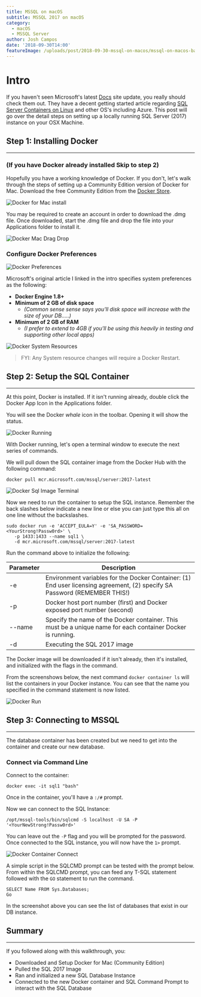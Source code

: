 ```yaml
---
title: MSSQL on macOS
subtitle: MSSQL 2017 on macOS
category:
  - macOS
  - MSSQL Server
author: Josh Campos
date: '2018-09-30T14:00'
featureImage: /uploads/post/2018-09-30-mssql-on-macos/mssql-on-macos-banner.png
---
```


# Intro

If you haven't seen Microsoft's latest [Docs][msdocs] site update, you really should check them out. They have a decent getting started article regarding [SQL Server Containers on Linux][msdocssql] and other OS's including Azure. This post will go over the detail steps on setting up a locally running SQL Server (2017) instance on your OSX Machine.

## Step 1: Installing Docker

---

### (If you have Docker already installed Skip to step 2)

Hopefully you have a working knowledge of Docker. If you don't, let's walk through the steps of setting up a Community Edition version of Docker for Mac. Download the free Community Edition from the [Docker Store](https://store.docker.com/editions/community/docker-ce-desktop-mac).

![Docker for Mac install](/uploads/post/2018-09-30-mssql-on-macos/docker_mac_install.png)

You may be required to create an account in order to download the .dmg file. Once downloaded, start the .dmg file and drop the file into your Applications folder to install it.

![Docker Mac Drag Drop](/uploads/post/2018-09-30-mssql-on-macos/docker_mac_dragdrop.png)

### Configure Docker Preferences

![Docker Preferences](/uploads/post/2018-09-30-mssql-on-macos/docker_mac_menu_preferences.png)

Microsoft's original article I linked in the intro specifies system preferences as the following:

- **Docker Engine 1.8+**
- **Minimum of 2 GB of disk space**
  - _(Common sense sense says you'll disk space will increase with the size of your DB.....)_
- **Minimum of 2 GB of RAM**
  - _(I prefer to extend to 4GB if you'll be using this heavily in testing and supporting other local apps)_

![Docker System Resources](/uploads/post/2018-09-30-mssql-on-macos/docker_mac_system_resources.png)

> FYI: Any System resource changes will require a Docker Restart.

## Step 2: Setup the SQL Container

---

At this point, Docker is installed. If it isn't running already, double click the Docker App Icon in the Applications folder.

You will see the Docker _whale_ icon in the toolbar. Opening it will show the status.

![Docker Running](/uploads/post/2018-09-30-mssql-on-macos/docker_mac_running.png)

With Docker running, let's open a terminal window to execute the next series of commands.

We will pull down the SQL container image from the Docker Hub with the following command:

`docker pull mcr.microsoft.com/mssql/server:2017-latest`

![Docker Sql Image Terminal](/uploads/post/2018-09-30-mssql-on-macos/docker_mac_sqlImage_pull.png)

Now we need to run the container to setup the SQL instance. Remember the back slashes below indicate a new line or else you can just type this all on one line without the backslashes.

```
sudo docker run -e 'ACCEPT_EULA=Y' -e 'SA_PASSWORD=<YourStrong!Passw0rd>' \
   -p 1433:1433 --name sql1 \
   -d mcr.microsoft.com/mssql/server:2017-latest
```

Run the command above to initialize the following:

| Parameter | Description                                                                                                                |
| --------- | -------------------------------------------------------------------------------------------------------------------------- |
| -e        | Environment variables for the Docker Container: (1) End user licensing agreement, (2) specify SA Password (REMEMBER THIS!) |
| -p        | Docker host port number (first) and Docker exposed port number (second)                                                    |
| --name    | Specify the name of the Docker container. This must be a unique name for each container Docker is running.                 |
| -d        | Executing the SQL 2017 image                                                                                               |


The Docker image will be downloaded if it isn't already, then it's installed, and initialized with the flags in the command.

From the screenshows below, the next command `docker container ls` will list the containers in your Docker instance. You can see that the name you specified in the command statement is now listed.

![Docker Run](/uploads/post/2018-09-30-mssql-on-macos/docker_mac_run.png)

## Step 3: Connecting to MSSQL

---

The database container has been created but we need to get into the container and create our new database.

### Connect via Command Line

Connect to the container:

`docker exec -it sql1 "bash"`

Once in the container, you'll have a `:/#` prompt.

Now we can connect to the SQL Instance:

`/opt/mssql-tools/bin/sqlcmd -S localhost -U SA -P '<YourNewStrong!Passw0rd>'`

You can leave out the `-P` flag and you will be prompted for the password. Once connected to the SQL instance, you will now have the `1>` prompt.

![Docker Container Connect](/uploads/post/2018-09-30-mssql-on-macos/docker_mac_connect_container.png)


A simple script in the SQLCMD prompt can be tested with the prompt below.
From within the SQLCMD prompt, you can feed any T-SQL statement followed with the `GO` statement to run the command.

```
SELECT Name FROM Sys.Databases;
Go
```

In the screenshot above you can see the list of databases that exist in our DB instance.



## Summary

---

If you followed along with this walkthrough, you:

- Downloaded and Setup Docker for Mac (Community Edition)
- Pulled the SQL 2017 Image
- Ran and initialized a new SQL Database Instance
- Connected to the new Docker container and SQL Command Prompt to interact with the SQL Database

[msdocs]: https://docs.microsoft.com/en-us/
[msdocssql]: https://docs.microsoft.com/en-us/sql/linux/quickstart-install-connect-docker?v
